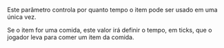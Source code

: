 Este parâmetro controla por quanto tempo o item pode ser usado em uma única vez.

Se o item for uma comida, este valor irá definir o tempo, em ticks, que o jogador leva para comer um item da comida.